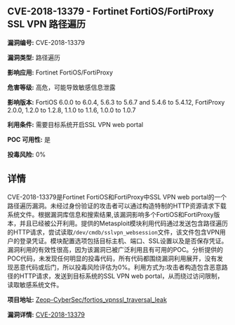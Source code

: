 ## CVE-2018-13379 - Fortinet FortiOS/FortiProxy SSL VPN 路径遍历

**漏洞编号:** CVE-2018-13379

**漏洞类型:** 路径遍历

**影响应用:** Fortinet FortiOS/FortiProxy

**危害等级:** 高危，可能导致敏感信息泄露

**影响版本:** FortiOS 6.0.0 to 6.0.4, 5.6.3 to 5.6.7 and 5.4.6 to 5.4.12, FortiProxy 2.0.0, 1.2.0 to 1.2.8, 1.1.0 to 1.1.6, 1.0.0 to 1.0.7

**利用条件:** 需要目标系统开启SSL VPN web portal

**POC 可用性:** 是

**投毒风险:** 0%

## 详情

CVE-2018-13379是Fortinet FortiOS和FortiProxy中SSL VPN web portal的一个路径遍历漏洞。未经过身份验证的攻击者可以通过构造特制的HTTP资源请求下载系统文件。根据漏洞库信息和搜索结果,该漏洞影响多个FortiOS和FortiProxy版本，并且已经被公开利用。提供的Metasploit模块利用代码通过发送包含路径遍历的HTTP请求，尝试读取`/dev/cmdb/sslvpn_websession`文件，该文件包含VPN用户的登录凭证。模块配置选项包括目标主机、端口、SSL设置以及是否保存凭证。漏洞利用的有效性很高，因为该漏洞已被广泛利用且有可用的POC。分析提供的POC代码，未发现任何明显的投毒代码，所有代码都围绕漏洞利用展开，没有发现恶意代码或后门，所以投毒风险评估为0%。利用方式为:攻击者构造包含恶意路径的HTTP请求，发送到目标系统的SSL VPN web portal，从而绕过访问限制，读取敏感系统文件。

**项目地址:** [Zeop-CyberSec/fortios_vpnssl_traversal_leak](https://github.com/Zeop-CyberSec/fortios_vpnssl_traversal_leak)

**漏洞详情:** [CVE-2018-13379](https://nvd.nist.gov/vuln/detail/CVE-2018-13379)